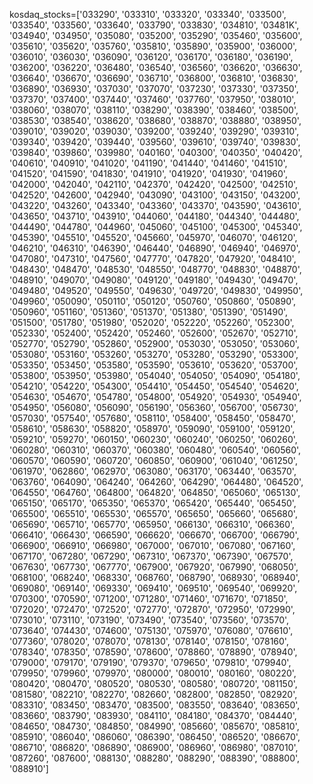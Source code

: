 kosdaq\_stocks=\['033290', '033310', '033320', '033340', '033500', '033540', '033560', '033640', '033790', '033830', '034810', '03481K', '034940', '034950', '035080', '035200', '035290', '035460', '035600', '035610', '035620', '035760', '035810', '035890', '035900', '036000', '036010', '036030', '036090', '036120', '036170', '036180', '036190', '036200', '036220', '036480', '036540', '036560', '036620', '036630', '036640', '036670', '036690', '036710', '036800', '036810', '036830', '036890', '036930', '037030', '037070', '037230', '037330', '037350', '037370', '037400', '037440', '037460', '037760', '037950', '038010', '038060', '038070', '038110', '038290', '038390', '038460', '038500', '038530', '038540', '038620', '038680', '038870', '038880', '038950', '039010', '039020', '039030', '039200', '039240', '039290', '039310', '039340', '039420', '039440', '039560', '039610', '039740', '039830', '039840', '039860', '039980', '040160', '040300', '040350', '040420', '040610', '040910', '041020', '041190', '041440', '041460', '041510', '041520', '041590', '041830', '041910', '041920', '041930', '041960', '042000', '042040', '042110', '042370', '042420', '042500', '042510', '042520', '042600', '042940', '043090', '043100', '043150', '043200', '043220', '043260', '043340', '043360', '043370', '043590', '043610', '043650', '043710', '043910', '044060', '044180', '044340', '044480', '044490', '044780', '044960', '045060', '045100', '045300', '045340', '045390', '045510', '045520', '045660', '045970', '046070', '046120', '046210', '046310', '046390', '046440', '046890', '046940', '046970', '047080', '047310', '047560', '047770', '047820', '047920', '048410', '048430', '048470', '048530', '048550', '048770', '048830', '048870', '048910', '049070', '049080', '049120', '049180', '049430', '049470', '049480', '049520', '049550', '049630', '049720', '049830', '049950', '049960', '050090', '050110', '050120', '050760', '050860', '050890', '050960', '051160', '051360', '051370', '051380', '051390', '051490', '051500', '051780', '051980', '052020', '052220', '052260', '052300', '052330', '052400', '052420', '052460', '052600', '052670', '052710', '052770', '052790', '052860', '052900', '053030', '053050', '053060', '053080', '053160', '053260', '053270', '053280', '053290', '053300', '053350', '053450', '053580', '053590', '053610', '053620', '053700', '053800', '053950', '053980', '054040', '054050', '054090', '054180', '054210', '054220', '054300', '054410', '054450', '054540', '054620', '054630', '054670', '054780', '054800', '054920', '054930', '054940', '054950', '056080', '056090', '056190', '056360', '056700', '056730', '057030', '057540', '057680', '058110', '058400', '058450', '058470', '058610', '058630', '058820', '058970', '059090', '059100', '059120', '059210', '059270', '060150', '060230', '060240', '060250', '060260', '060280', '060310', '060370', '060380', '060480', '060540', '060560', '060570', '060590', '060720', '060850', '060900', '061040', '061250', '061970', '062860', '062970', '063080', '063170', '063440', '063570', '063760', '064090', '064240', '064260', '064290', '064480', '064520', '064550', '064760', '064800', '064820', '064850', '065060', '065130', '065150', '065170', '065350', '065370', '065420', '065440', '065450', '065500', '065510', '065530', '065570', '065650', '065660', '065680', '065690', '065710', '065770', '065950', '066130', '066310', '066360', '066410', '066430', '066590', '066620', '066670', '066700', '066790', '066900', '066910', '066980', '067000', '067010', '067080', '067160', '067170', '067280', '067290', '067310', '067370', '067390', '067570', '067630', '067730', '067770', '067900', '067920', '067990', '068050', '068100', '068240', '068330', '068760', '068790', '068930', '068940', '069080', '069140', '069330', '069410', '069510', '069540', '069920', '070300', '070590', '071200', '071280', '071460', '071670', '071850', '072020', '072470', '072520', '072770', '072870', '072950', '072990', '073010', '073110', '073190', '073490', '073540', '073560', '073570', '073640', '074430', '074600', '075130', '075970', '076080', '076610', '077360', '078020', '078070', '078130', '078140', '078150', '078160', '078340', '078350', '078590', '078600', '078860', '078890', '078940', '079000', '079170', '079190', '079370', '079650', '079810', '079940', '079950', '079960', '079970', '080000', '080010', '080160', '080220', '080420', '080470', '080520', '080530', '080580', '080720', '081150', '081580', '082210', '082270', '082660', '082800', '082850', '082920', '083310', '083450', '083470', '083500', '083550', '083640', '083650', '083660', '083790', '083930', '084110', '084180', '084370', '084440', '084650', '084730', '084850', '084990', '085660', '085670', '085810', '085910', '086040', '086060', '086390', '086450', '086520', '086670', '086710', '086820', '086890', '086900', '086960', '086980', '087010', '087260', '087600', '088130', '088280', '088290', '088390', '088800', '088910'\]

